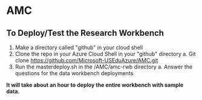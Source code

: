 # AMC

## To Deploy/Test the Research Workbench
1.  Make a directory called "github" in your cloud shell
2.	Clone the repo in your Azure Cloud Shell in your "github" directory
    a.	Git clone https://github.com/Microsoft-USEduAzure/AMC.git
3.	Run the masterdeploy.sh in the /AMC/amc-rwb directory
    a.	Answer the questions for the data workbench deployments
 
**It will take about an hour to deploy the entire workbench with sample data.**
